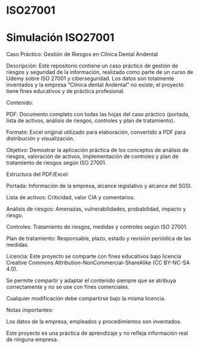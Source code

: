 # ISO27001
# Simulación ISO27001

Caso Práctico: Gestión de Riesgos en Clínica Dental Andental

Descripción:
Este repositorio contiene un caso práctico de gestión de riesgos y seguridad de la información, realizado como parte de un curso de Udemy sobre ISO 27001 y ciberseguridad. Los datos son totalmente inventados y la empresa “Clínica dental Andental” no existe; el proyecto tiene fines educativos y de práctica profesional.

Contenido:

PDF: Documento completo con todas las hojas del caso práctico (portada, lista de activos, análisis de riesgos, controles y plan de tratamiento).

Formato: Excel original utilizado para elaboración, convertido a PDF para distribución y visualización.

Objetivo:
Demostrar la aplicación práctica de los conceptos de análisis de riesgos, valoración de activos, implementación de controles y plan de tratamiento de riesgos según ISO 27001.

Estructura del PDF/Excel:

Portada: Información de la empresa, alcance legislativo y alcance del SGSI.

Lista de activos: Criticidad, valor CIA y comentarios.

Análisis de riesgos: Amenazas, vulnerabilidades, probabilidad, impacto y riesgo.

Controles: Tratamiento de riesgos, medidas y controles según ISO 27001.

Plan de tratamiento: Responsable, plazo, estado y revisión periódica de las medidas.

Licencia:
Este proyecto se comparte con fines educativos bajo licencia Creative Commons Attribution-NonCommercial-ShareAlike (CC BY-NC-SA 4.0).

Se permite compartir y adaptar el contenido siempre que se atribuya correctamente y no se use con fines comerciales.

Cualquier modificación debe compartirse bajo la misma licencia.

Notas importantes:

Los datos de la empresa, empleados y procedimientos son inventados.

Este proyecto es una práctica de aprendizaje y no refleja información real de ninguna empresa.

